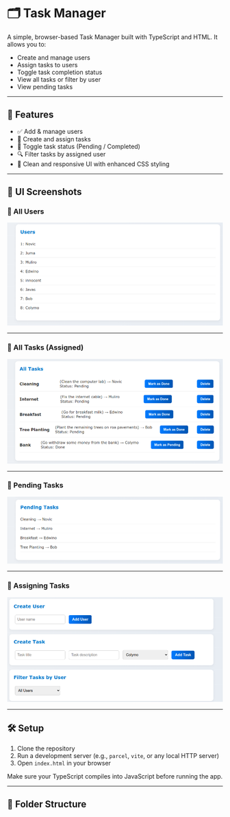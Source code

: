 # 🗂️ Task Manager

A simple, browser-based Task Manager built with TypeScript and HTML. It allows you to:

- Create and manage users
- Assign tasks to users
- Toggle task completion status
- View all tasks or filter by user
- View pending tasks

---

## 🚀 Features

- ✅ Add & manage users
- 📝 Create and assign tasks
- 🔄 Toggle task status (Pending / Completed)
- 🔍 Filter tasks by assigned user
- 🧹 Clean and responsive UI with enhanced CSS styling

---

## 📸 UI Screenshots

### 🔹 All Users
<!-- Upload screenshot of user list -->
![ui sreenshots](images/all-users.png)

---

### 🔹 All Tasks (Assigned)
<!-- Upload screenshot of all tasks -->
![ui sreenshots](images/all-task.png)

---

### 🔹 Pending Tasks
<!-- Upload screenshot of pending tasks section -->
![ui sreenshots](images/pending-tasks.png)

---

### 🔹 Assigning Tasks
<!-- Upload screenshot showing task creation and assignment -->
![ui sreenshots](images/add-user.png)

---

## 🛠️ Setup

1. Clone the repository
2. Run a development server (e.g., `parcel`, `vite`, or any local HTTP server)
3. Open `index.html` in your browser

Make sure your TypeScript compiles into JavaScript before running the app.

---

## 📁 Folder Structure

